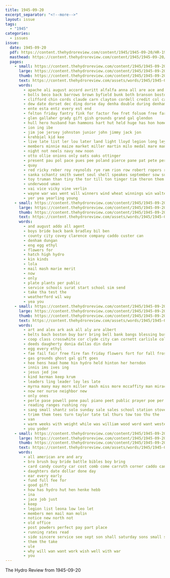 ```yaml
---
title: 1945-09-20
excerpt_separator: "<!--more-->"
layout: issue
tags:
  - "1945"
categories:
  - issues
issue:
  date: 1945-09-20
  pdf: https://content.thehydroreview.com/content/1945/1945-09-20/HR-1945-09-20.pdf
  masthead: https://content.thehydroreview.com/content/1945/1945-09-20/masthead/HR-1945-09-20.jpg
  pages:
    - small: https://content.thehydroreview.com/content/1945/1945-09-20/small/HR-1945-09-20-01.jpg
      large: https://content.thehydroreview.com/content/1945/1945-09-20/large/HR-1945-09-20-01.jpg
      thumb: https://content.thehydroreview.com/content/1945/1945-09-20/thumbnails/HR-1945-09-20-01.jpg
      text: https://content.thehydroreview.com/assets/words/1945/1945-09-20/HR-1945-09-20-01.txt
      words:
        - apache ali august accord avritt alfalfa anna all are ace and arbes american armstrong ann aver alee arena
        - bolls beco back barrows brown byfield bunk both branson boston bron bie been bright best bers bixler brone bik bull brant bee beans born buy bare birn berkshire business bryson burrow bees buckmaster brought bill bon brantley barley boa bobby billy beg barrow
        - clifford chin cords claude carn clayton cordell credit col carl champion city county contes cecil cane cattle courage charles commander chester clark caddo clyde china con calvin cotton card
        - dew date dorset dec ding dorse day denha double during denham
        - ente esta entz every est end
        - felton friday fantry fink for factor fee fret folsom free farm fred fea forget fire field fair ford fund frida from
        - glen gallaher grady gift gish grounds grand gal glendon
        - hull hero husband han hammons hart hut held huge has hon home had howard health hata hes hume her heidebrecht hard herd hampshire hamilton honora horse hydro hooke happy
        - ion ing ibe
        - jim joe jersey johnston junior john jimmy jack jon
        - krehbiel kid kee
        - live late list ler lou later land light lloyd legion long ley lis
        - members minnie maize market miller martin milo medal mare man minor monday med mest majors more miss main may major mount mor max men moran mou
        - night not neels navy new noon
        - otto ollie onions only oats oaks ottinger
        - present pau pol pace pues pee poland pierce pane pat pete perey preacher patterson peck post pot paper peaches pill pan potter pin
        - quay
        - red ricky reber roy reynolds rye ram rion row robert ropers rane roads rex race rade rober
        - sanka schantz smith sweet seul shell speakes september sow sudan stevens sale space steer station san sutton stange show saas still saturday sat sell she sept son sade street star service sales story school sho
        - toy truman than tiny the tor till ton tinger tim theron them tucke thomas tho tally tailor talkington triplett
        - underwood uman
        - vai vice vicky vine verlin
        - wayne war was went will winners wind wheat winnings win walter white wil whit wake with walt wilton wit
        - yer yea yearling young
    - small: https://content.thehydroreview.com/content/1945/1945-09-20/small/HR-1945-09-20-02.jpg
      large: https://content.thehydroreview.com/content/1945/1945-09-20/large/HR-1945-09-20-02.jpg
      thumb: https://content.thehydroreview.com/content/1945/1945-09-20/thumbnails/HR-1945-09-20-02.jpg
      text: https://content.thehydroreview.com/assets/words/1945/1945-09-20/HR-1945-09-20-02.txt
      words:
        - and august addo all agent
        - boys bride back bank bradley bil ben
        - county city covey clarence company caddo custer can
        - denham dungan
        - eng egg ethyl
        - flowers for
        - hatch high hydro
        - kin kinds
        - lola
        - mail mash marie merit
        - now
        - only
        - plate plants per public
        - service schools surat start school sim send
        - take tha test the
        - weatherford wil way
        - yea you
    - small: https://content.thehydroreview.com/content/1945/1945-09-20/small/HR-1945-09-20-03.jpg
      large: https://content.thehydroreview.com/content/1945/1945-09-20/large/HR-1945-09-20-03.jpg
      thumb: https://content.thehydroreview.com/content/1945/1945-09-20/thumbnails/HR-1945-09-20-03.jpg
      text: https://content.thehydroreview.com/assets/words/1945/1945-09-20/HR-1945-09-20-03.txt
      words:
        - art and alex ark ask all aly are albert
        - belts bach boston buy barr bring bell bank bangs blessing business bree
        - coop class crosswhite cor clyde city can cornett carlisle col christmas change
        - deeds daugherty donia dallas din date
        - egg every ethyl
        - fae fail fair free fire fan friday flowers fort for fall frost felton first
        - gas grounds ghost gal gift goes
        - hee hens head home hin hydro held hinton her herndon
        - innis ims ives ing
        - jesus jed joe
        - kind kerman keep krum
        - leaders ling leader loy les late
        - myrna many may morn miller mash miss more mccaffity man miracle mar
        - now ner nurse neighbor new
        - only ones
        - perle pase powell pone paul piano peet public prayer poe per
        - reading ranges rushing roy
        - sang small shantz solo sunday sale sales school station stoves seo short scripture sept spring send session sturgill sutton sing stockton shaw
        - trimm them tees turn taylor tate tal thurs tow too thu the
        - van
        - warm weeks with weight while was william wood word want western will winter wall wait write
        - you yoder
    - small: https://content.thehydroreview.com/content/1945/1945-09-20/small/HR-1945-09-20-04.jpg
      large: https://content.thehydroreview.com/content/1945/1945-09-20/large/HR-1945-09-20-04.jpg
      thumb: https://content.thehydroreview.com/content/1945/1945-09-20/thumbnails/HR-1945-09-20-04.jpg
      text: https://content.thehydroreview.com/assets/words/1945/1945-09-20/HR-1945-09-20-04.txt
      words:
        - all american are and ary
        - bro brush buy bride battle bibles boy bring
        - card candy county car cost comb come carruth corner caddo can christmas
        - daughters date dollar done day
        - ear every early
        - fund full fee for
        - good gift
        - how has hydro hut hen henke hebb
        - ina
        - jace job just
        - keep
        - legion list leona low leo let
        - members men mail man molin
        - notice new north not
        - old office
        - post powders perfect pay part place
        - running rates read
        - side sincere service see sept son shall saturday sons small send
        - them the take
        - ule
        - why will wan want work wish well with war
        - you
---
```


The Hydro Review from 1945-09-20

<!--more-->

